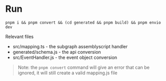 # Run

`pnpm i && pnpm convert && (cd generated && pnpm build) && pnpm envio dev`

Relevant files
- src/mapping.ts - the subgraph assemblyscript handler
- generated/schema.js - the api conversion
- src/EventHandler.js - the event object conversion


> Note: the `pnpm convert` command will give an error that can be ignored, it will still create a valid mapping.js file
